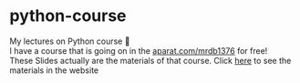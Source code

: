 # python-course
My lectures on Python course :slightly_smiling_face: <br/>
I have a course that is going on in the [aparat.com/mrdb1376](aparat.com/mrdb1376) for free!<br/>
These Slides actually are the materials of that course.
Click [here](https://mrdavoodi.github.io/python-course) to see the materials in the website
